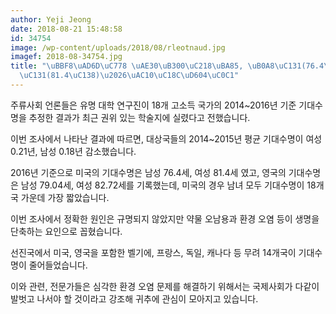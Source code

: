 ```yaml
---
author: Yeji Jeong
date: 2018-08-21 15:48:58
id: 34754
image: /wp-content/uploads/2018/08/rleotnaud.jpg
imagef: 2018-08-34754.jpg
title: "\uBBF8\uAD6D\uC778 \uAE30\uB300\uC218\uBA85, \uB0A8\uC131(76.4\uC138) \uC5EC\
  \uC131(81.4\uC138)\u2026\uAC10\uC18C\uD604\uC0C1"
---
```


주류사회 언론들은 유명 대학 연구진이 18개 고소득 국가의 2014~2016년 기준 기대수명을 추정한 결과가 최근 권위 있는 학술지에 실렸다고 전했습니다.

이번 조사에서 나타난 결과에 따르면, 대상국들의 2014~2015년 평균 기대수명이 여성 0.21년, 남성 0.18년 감소했습니다.

2016년 기준으로 미국의 기대수명은 남성 76.4세, 여성 81.4세 였고, 영국의 기대수명은 남성 79.04세, 여성 82.72세를 기록했는데, 미국의 경우 남녀 모두 기대수명이 18개국 가운데 가장 짧았습니다.

이번 조사에서 정확한 원인은 규명되지 않았지만 약물 오남용과 환경 오염 등이 생명을 단축하는 요인으로 꼽혔습니다.

선진국에서 미국, 영국을 포함한 벨기에, 프랑스, 독일, 캐나다 등 무려 14개국이 기대수명이 줄어들었습니다.

이와 관련, 전문가들은 심각한 환경 오염 문제를 해결하기 위해서는 국제사회가 다같이 발벗고 나서야 할 것이라고 강조해 귀추에 관심이 모아지고 있습니다.